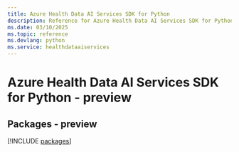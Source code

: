 ```yaml
---
title: Azure Health Data AI Services SDK for Python
description: Reference for Azure Health Data AI Services SDK for Python
ms.date: 03/10/2025
ms.topic: reference
ms.devlang: python
ms.service: healthdataaiservices
---
```

# Azure Health Data AI Services SDK for Python - preview
## Packages - preview
[!INCLUDE [packages](health-data-ai-services-index.md)]